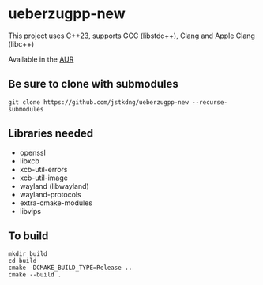 # ueberzugpp-new

This project uses C++23, supports GCC (libstdc++), Clang and Apple Clang (libc++)

Available in the [AUR](https://aur.archlinux.org/packages/ueberzugpp-new-git)

## Be sure to clone with submodules

`git clone https://github.com/jstkdng/ueberzugpp-new --recurse-submodules`

## Libraries needed

- openssl
- libxcb
- xcb-util-errors
- xcb-util-image
- wayland (libwayland)
- wayland-protocols
- extra-cmake-modules
- libvips

## To build

```
mkdir build
cd build
cmake -DCMAKE_BUILD_TYPE=Release ..
cmake --build .
```
